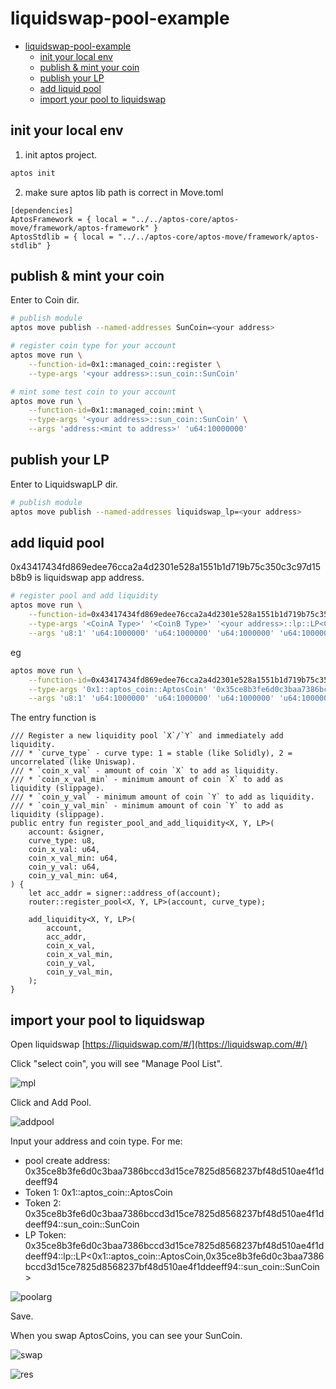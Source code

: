 # liquidswap-pool-example

- [liquidswap-pool-example](#liquidswap-pool-example)
  - [init your local env](#init-your-local-env)
  - [publish & mint your coin](#publish--mint-your-coin)
  - [publish your LP](#publish-your-lp)
  - [add liquid pool](#add-liquid-pool)
  - [import your pool to liquidswap](#import-your-pool-to-liquidswap)


## init your local env

1. init aptos project.
```sh
aptos init
```

2. make sure aptos lib path is correct in Move.toml
```
[dependencies]
AptosFramework = { local = "../../aptos-core/aptos-move/framework/aptos-framework" }
AptosStdlib = { local = "../../aptos-core/aptos-move/framework/aptos-stdlib" }
```

## publish & mint your coin

Enter to Coin dir.

```sh
# publish module
aptos move publish --named-addresses SunCoin=<your address>

# register coin type for your account
aptos move run \
    --function-id=0x1::managed_coin::register \
    --type-args '<your address>::sun_coin::SunCoin'

# mint some test coin to your account
aptos move run \
    --function-id=0x1::managed_coin::mint \
    --type-args '<your address>::sun_coin::SunCoin' \
    --args 'address:<mint to address>' 'u64:10000000'
```

## publish your LP

Enter to LiquidswapLP dir.

```sh
# publish module
aptos move publish --named-addresses liquidswap_lp=<your address>
```

## add liquid pool

0x43417434fd869edee76cca2a4d2301e528a1551b1d719b75c350c3c97d15b8b9 is liquidswap app address.

```sh
# register pool and add liquidity
aptos move run \
    --function-id=0x43417434fd869edee76cca2a4d2301e528a1551b1d719b75c350c3c97d15b8b9::scripts::register_pool_and_add_liquidity \
    --type-args '<CoinA Type>' '<CoinB Type>' '<your address>::lp::LP<CoinAType,CoinBType>' \
    --args 'u8:1' 'u64:1000000' 'u64:1000000' 'u64:1000000' 'u64:1000000'
```

eg
```sh
aptos move run \
    --function-id=0x43417434fd869edee76cca2a4d2301e528a1551b1d719b75c350c3c97d15b8b9::scripts::register_pool_and_add_liquidity \
    --type-args '0x1::aptos_coin::AptosCoin' '0x35ce8b3fe6d0c3baa7386bccd3d15ce7825d8568237bf48d510ae4f1ddeeff94::sun_coin::SunCoin' '0x35ce8b3fe6d0c3baa7386bccd3d15ce7825d8568237bf48d510ae4f1ddeeff94::lp::LP<0x1::aptos_coin::AptosCoin,0x35ce8b3fe6d0c3baa7386bccd3d15ce7825d8568237bf48d510ae4f1ddeeff94::sun_coin::SunCoin>' \
    --args 'u8:1' 'u64:1000000' 'u64:1000000' 'u64:1000000' 'u64:1000000'
```

The entry function is
```move
/// Register a new liquidity pool `X`/`Y` and immediately add liquidity.
/// * `curve_type` - curve type: 1 = stable (like Solidly), 2 = uncorrelated (like Uniswap).
/// * `coin_x_val` - amount of coin `X` to add as liquidity.
/// * `coin_x_val_min` - minimum amount of coin `X` to add as liquidity (slippage).
/// * `coin_y_val` - minimum amount of coin `Y` to add as liquidity.
/// * `coin_y_val_min` - minimum amount of coin `Y` to add as liquidity (slippage).
public entry fun register_pool_and_add_liquidity<X, Y, LP>(
    account: &signer,
    curve_type: u8,
    coin_x_val: u64,
    coin_x_val_min: u64,
    coin_y_val: u64,
    coin_y_val_min: u64,
) {
    let acc_addr = signer::address_of(account);
    router::register_pool<X, Y, LP>(account, curve_type);

    add_liquidity<X, Y, LP>(
        account,
        acc_addr,
        coin_x_val,
        coin_x_val_min,
        coin_y_val,
        coin_y_val_min,
    );
}
```


## import your pool to liquidswap

Open liquidswap [https://liquidswap.com/#/](https://liquidswap.com/#/)

Click "select coin", you will see "Manage Pool List".

![mpl](./docs/selectcoin.png)

Click and Add Pool.

![addpool](./docs/addpool.png)

Input your address and coin type. For me:
- pool create address: 0x35ce8b3fe6d0c3baa7386bccd3d15ce7825d8568237bf48d510ae4f1ddeeff94
- Token 1: 0x1::aptos_coin::AptosCoin
- Token 2: 0x35ce8b3fe6d0c3baa7386bccd3d15ce7825d8568237bf48d510ae4f1ddeeff94::sun_coin::SunCoin
- LP Token: 0x35ce8b3fe6d0c3baa7386bccd3d15ce7825d8568237bf48d510ae4f1ddeeff94::lp::LP<0x1::aptos_coin::AptosCoin,0x35ce8b3fe6d0c3baa7386bccd3d15ce7825d8568237bf48d510ae4f1ddeeff94::sun_coin::SunCoin>

![poolarg](./docs/addpoolargs.png)

Save.

When you swap AptosCoins, you can see your SunCoin.

![swap](./docs/swap.png)

![res](./docs/result.png)
